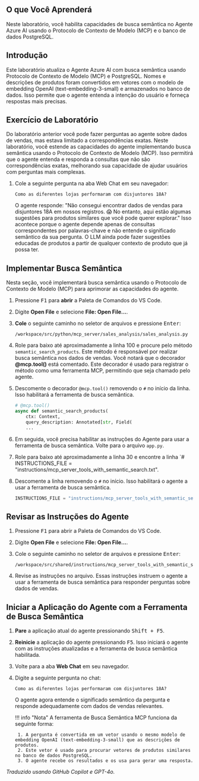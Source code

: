 ## O que Você Aprenderá

Neste laboratório, você habilita capacidades de busca semântica no Agente Azure AI usando o Protocolo de Contexto de Modelo (MCP) e o banco de dados PostgreSQL.

## Introdução

Este laboratório atualiza o Agente Azure AI com busca semântica usando Protocolo de Contexto de Modelo (MCP) e PostgreSQL. Nomes e descrições de produtos foram convertidos em vetores com o modelo de embedding OpenAI (text-embedding-3-small) e armazenados no banco de dados. Isso permite que o agente entenda a intenção do usuário e forneça respostas mais precisas.

## Exercício de Laboratório

Do laboratório anterior você pode fazer perguntas ao agente sobre dados de vendas, mas estava limitado a correspondências exatas. Neste laboratório, você estende as capacidades do agente implementando busca semântica usando o Protocolo de Contexto de Modelo (MCP). Isso permitirá que o agente entenda e responda a consultas que não são correspondências exatas, melhorando sua capacidade de ajudar usuários com perguntas mais complexas.

1. Cole a seguinte pergunta na aba Web Chat em seu navegador:

    ```text
    Como as diferentes lojas performaram com disjuntores 18A?
    ```

    O agente responde: "Não consegui encontrar dados de vendas para disjuntores 18A em nossos registros. 😱 No entanto, aqui estão algumas sugestões para produtos similares que você pode querer explorar." Isso acontece porque o agente depende apenas de consultas correspondentes por palavras-chave e não entende o significado semântico da sua pergunta. O LLM ainda pode fazer sugestões educadas de produtos a partir de qualquer contexto de produto que já possa ter.

## Implementar Busca Semântica

Nesta seção, você implementará busca semântica usando o Protocolo de Contexto de Modelo (MCP) para aprimorar as capacidades do agente.

1. Pressione <kbd>F1</kbd> para **abrir** a Paleta de Comandos do VS Code.
2. Digite **Open File** e selecione **File: Open File...**.
3. **Cole** o seguinte caminho no seletor de arquivos e pressione <kbd>Enter</kbd>:

    ```text
    /workspace/src/python/mcp_server/sales_analysis/sales_analysis.py
    ```

4. Role para baixo até aproximadamente a linha 100 e procure pelo método `semantic_search_products`. Este método é responsável por realizar busca semântica nos dados de vendas. Você notará que o decorador **@mcp.tool()** está comentado. Este decorador é usado para registrar o método como uma ferramenta MCP, permitindo que seja chamado pelo agente.

5. Descomente o decorador `@mcp.tool()` removendo o `#` no início da linha. Isso habilitará a ferramenta de busca semântica.

    ```python
    # @mcp.tool()
    async def semantic_search_products(
        ctx: Context,
        query_description: Annotated[str, Field(
        ...
    ```

6. Em seguida, você precisa habilitar as instruções do Agente para usar a ferramenta de busca semântica. Volte para o arquivo `app.py`.
7. Role para baixo até aproximadamente a linha 30 e encontre a linha `# INSTRUCTIONS_FILE = "instructions/mcp_server_tools_with_semantic_search.txt".
8. Descomente a linha removendo o `#` no início. Isso habilitará o agente a usar a ferramenta de busca semântica.

    ```python
    INSTRUCTIONS_FILE = "instructions/mcp_server_tools_with_semantic_search.txt"
    ```

## Revisar as Instruções do Agente

1. Pressione <kbd>F1</kbd> para abrir a Paleta de Comandos do VS Code.
2. Digite **Open File** e selecione **File: Open File...**.
3. Cole o seguinte caminho no seletor de arquivos e pressione <kbd>Enter</kbd>:

    ```text
    /workspace/src/shared/instructions/mcp_server_tools_with_semantic_search.txt
    ```

4. Revise as instruções no arquivo. Essas instruções instruem o agente a usar a ferramenta de busca semântica para responder perguntas sobre dados de vendas.

## Iniciar a Aplicação do Agente com a Ferramenta de Busca Semântica

1. **Pare** a aplicação atual do agente pressionando <kbd>Shift + F5</kbd>.
2. **Reinicie** a aplicação do agente pressionando <kbd>F5</kbd>. Isso iniciará o agente com as instruções atualizadas e a ferramenta de busca semântica habilitada.
3. Volte para a aba **Web Chat** em seu navegador.
4. Digite a seguinte pergunta no chat:

    ```text
    Como as diferentes lojas performaram com disjuntores 18A?
    ```

    O agente agora entende o significado semântico da pergunta e responde adequadamente com dados de vendas relevantes.

    !!! info "Nota"
        A ferramenta de Busca Semântica MCP funciona da seguinte forma:

        1. A pergunta é convertida em um vetor usando o mesmo modelo de embedding OpenAI (text-embedding-3-small) que as descrições de produtos.
        2. Este vetor é usado para procurar vetores de produtos similares no banco de dados PostgreSQL.
        3. O agente recebe os resultados e os usa para gerar uma resposta.

*Traduzido usando GitHub Copilot e GPT-4o.*
